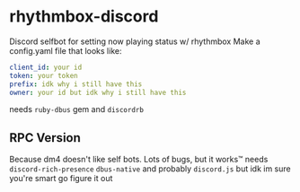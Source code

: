 # rhythmbox-discord
Discord selfbot for setting now playing status w/ rhythmbox
Make a config.yaml file that looks like:
```yaml
client_id: your id
token: your token
prefix: idk why i still have this
owner: your id but idk why i still have this
```

needs `ruby-dbus` gem and `discordrb`

## RPC Version
Because dm4 doesn't like self bots. Lots of bugs, but it works:tm:
needs `discord-rich-presence` `dbus-native` and probably `discord.js` but idk im sure you're smart go figure it out
